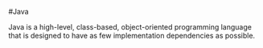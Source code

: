 #Java

Java is a high-level, class-based, object-oriented programming language that is designed to have as few implementation dependencies as possible.